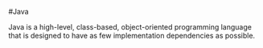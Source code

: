 #Java

Java is a high-level, class-based, object-oriented programming language that is designed to have as few implementation dependencies as possible.